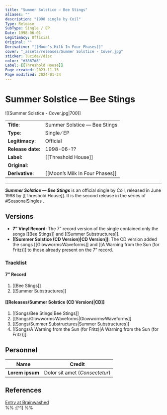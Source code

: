 ```yaml
---
title: "Summer Solstice — Bee Stings"
aliases: ""
description: "1998 single by Coil"
Type: Release
SubType: Single ∕ EP
Date: 1998-06-01
Legitimacy: Official
Original: ""
Derivative: "[[Moon’s Milk In Four Phases]]"
cover: "_assets/releases/Summer Solstice - Cover.jpg"
sticker: lucide//disc
color: "#3867d6"
Label: [[Threshold House]]
Page created: 2023-11-15
Page modified: 2024-01-24
---
```


# Summer Solstice — Bee Stings

![[Summer Solstice - Cover.jpg|700]]

|  |  |
| --- | --- |
| __Title__: | Summer Solstice — Bee Stings |
| __Type__: | Single ∕ EP |
| __Legitimacy__: | Official |
| __Release date:__ | 1998-06-?? |
| __Label:__ | [[Threshold House]] |
| __Original__: |  |
| __Derivative__: | [[Moon’s Milk In Four Phases]] |

---

*__Summer Solstice — Bee Stings__* is an official single by Coil, released in June 1998 by [[Threshold House]]. It is the second release in the series of #SeasonalSingles .

## Versions

- __7” Vinyl Record__: The 7” record version of the single contained only the songs [[Bee Stings]] and [[Summer Substructures]].
- __[[Summer Solstice (CD Version)|CD Version]]__: The CD version added the songs [[Glowworms∕Waveforms]] and [[A Warning from the Sun (for Fritz)]] to those already present on the 7” record.

### Tracklist

#### 7” Record

1. [[Bee Stings]]
2. [[Summer Substructures]]

#### [[Releases/Summer Solstice (CD Version)|CD]]

1. [[Songs/Bee Stings|Bee Stings]]
2. [[Songs/Glowworms∕Waveforms|Glowworms∕Waveforms]]
3. [[Songs/Summer Substructures|Summer Substructures]]
4. [[Songs/A Warning from the Sun (for Fritz)|A Warning from the Sun (for Fritz)]]

## Personnel

| __Name__ |__Credit__ |
| --- | --- |
|__Lorem ipsum__|Dolor sit amet (*Consectetur*)|

## References

[Entry at Brainwashed](http://brainwashed.com/common/htdocs/discog/eskaton13.php?site=coil08)  
%% :[^1] %%
